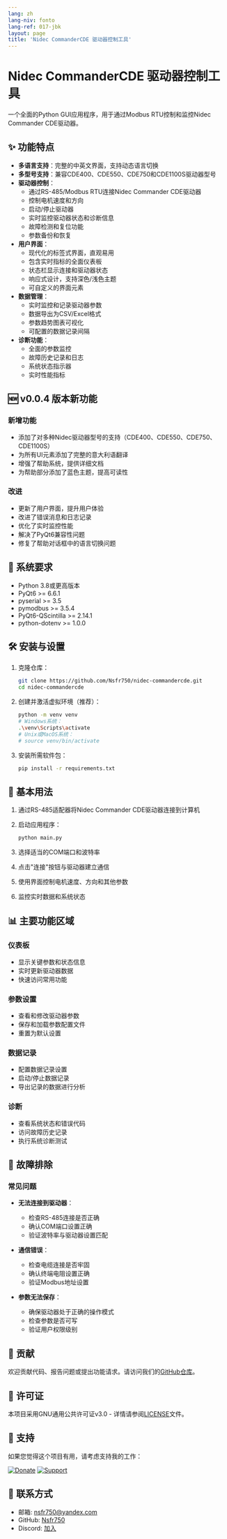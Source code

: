 ```yaml
---
lang: zh
lang-niv: fonto
lang-ref: 017-jbk
layout: page
title: 'Nidec CommanderCDE 驱动器控制工具'
---
```


# Nidec CommanderCDE 驱动器控制工具

一个全面的Python GUI应用程序，用于通过Modbus RTU控制和监控Nidec Commander CDE驱动器。

## ✨ 功能特点

- **多语言支持**：完整的中英文界面，支持动态语言切换
- **多型号支持**：兼容CDE400、CDE550、CDE750和CDE1100S驱动器型号
- **驱动器控制**：
  - 通过RS-485/Modbus RTU连接Nidec Commander CDE驱动器
  - 控制电机速度和方向
  - 启动/停止驱动器
  - 实时监控驱动器状态和诊断信息
  - 故障检测和复位功能
  - 参数备份和恢复
- **用户界面**：
  - 现代化的标签式界面，直观易用
  - 包含实时指标的全面仪表板
  - 状态栏显示连接和驱动器状态
  - 响应式设计，支持深色/浅色主题
  - 可自定义的界面元素
- **数据管理**：
  - 实时监控和记录驱动器参数
  - 数据导出为CSV/Excel格式
  - 参数趋势图表可视化
  - 可配置的数据记录间隔
- **诊断功能**：
  - 全面的参数监控
  - 故障历史记录和日志
  - 系统状态指示器
  - 实时性能指标

## 🆕 v0.0.4 版本新功能

### 新增功能
- 添加了对多种Nidec驱动器型号的支持（CDE400、CDE550、CDE750、CDE1100S）
- 为所有UI元素添加了完整的意大利语翻译
- 增强了帮助系统，提供详细文档
- 为帮助部分添加了蓝色主题，提高可读性

### 改进
- 更新了用户界面，提升用户体验
- 改进了错误消息和日志记录
- 优化了实时监控性能
- 解决了PyQt6兼容性问题
- 修复了帮助对话框中的语言切换问题

## 🚀 系统要求

- Python 3.8或更高版本
- PyQt6 >= 6.6.1
- pyserial >= 3.5
- pymodbus >= 3.5.4
- PyQt6-QScintilla >= 2.14.1
- python-dotenv >= 1.0.0

## 🛠 安装与设置

1. 克隆仓库：

   ```bash
   git clone https://github.com/Nsfr750/nidec-commandercde.git
   cd nidec-commandercde
   ```

2. 创建并激活虚拟环境（推荐）：

   ```bash
   python -m venv venv
   # Windows系统：
   .\venv\Scripts\activate
   # Unix或MacOS系统：
   # source venv/bin/activate
   ```

3. 安装所需软件包：

   ```bash
   pip install -r requirements.txt
   ```

## 🚀 基本用法

1. 通过RS-485适配器将Nidec Commander CDE驱动器连接到计算机
2. 启动应用程序：

   ```bash
   python main.py
   ```

3. 选择适当的COM端口和波特率
4. 点击"连接"按钮与驱动器建立通信
5. 使用界面控制电机速度、方向和其他参数
6. 监控实时数据和系统状态

## 📊 主要功能区域

### 仪表板
- 显示关键参数和状态信息
- 实时更新驱动器数据
- 快速访问常用功能

### 参数设置
- 查看和修改驱动器参数
- 保存和加载参数配置文件
- 重置为默认设置

### 数据记录
- 配置数据记录设置
- 启动/停止数据记录
- 导出记录的数据进行分析

### 诊断
- 查看系统状态和错误代码
- 访问故障历史记录
- 执行系统诊断测试

## 🔧 故障排除

### 常见问题

- **无法连接到驱动器**：
  - 检查RS-485连接是否正确
  - 确认COM端口设置正确
  - 验证波特率与驱动器设置匹配

- **通信错误**：
  - 检查电缆连接是否牢固
  - 确认终端电阻设置正确
  - 验证Modbus地址设置

- **参数无法保存**：
  - 确保驱动器处于正确的操作模式
  - 检查参数是否可写
  - 验证用户权限级别

## 🤝 贡献

欢迎贡献代码、报告问题或提出功能请求。请访问我们的[GitHub仓库](https://github.com/Nsfr750/nidec-commandercde)。

## 📄 许可证

本项目采用GNU通用公共许可证v3.0 - 详情请参阅[LICENSE](LICENSE)文件。

## 🙏 支持

如果您觉得这个项目有用，请考虑支持我的工作：

[![Donate](https://img.shields.io/badge/Donate-PayPal-green.svg)](https://paypal.me/3dmega)
[![Support](https://img.shields.io/badge/Support-Patreon-ff69b4.svg)](https://www.patreon.com/Nsfr750)

## 📧 联系方式

- 邮箱: nsfr750@yandex.com
- GitHub: [Nsfr750](https://github.com/Nsfr750)
- Discord: [加入](https://discord.gg/ryqNeuRYjD)
